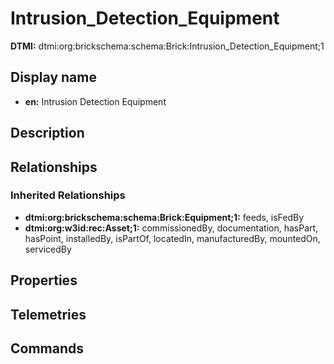 # Intrusion_Detection_Equipment
**DTMI:** dtmi:org:brickschema:schema:Brick:Intrusion_Detection_Equipment;1
## Display name
- **en:** Intrusion Detection Equipment
## Description
## Relationships
### Inherited Relationships
* **dtmi:org:brickschema:schema:Brick:Equipment;1:** feeds, isFedBy
* **dtmi:org:w3id:rec:Asset;1:** commissionedBy, documentation, hasPart, hasPoint, installedBy, isPartOf, locatedIn, manufacturedBy, mountedOn, servicedBy
## Properties
## Telemetries
## Commands
